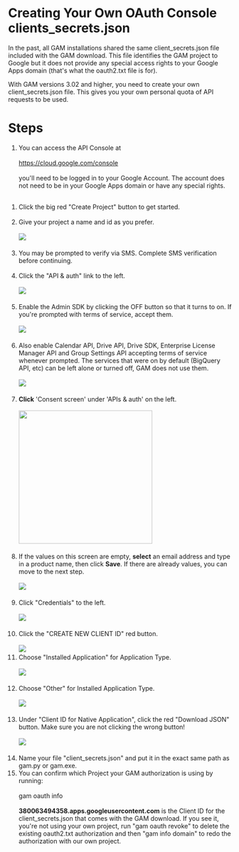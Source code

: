 # Creating Your Own OAuth Console clients\_secrets.json
In the past, all GAM installations shared the same client\_secrets.json file included with the GAM download. This file identifies the GAM project to Google but it does not provide any special access rights to your Google Apps domain (that's what the oauth2.txt file is for).

With GAM versions 3.02 and higher, you need to create your own client\_secrets.json file. This gives you your own personal quota of API requests to be used.

# Steps

  1. You can access the API Console at<br><br><a href='https://cloud.google.com/console'>https://cloud.google.com/console</a><br><br>you'll need to be logged in to your Google Account. The account does not need to be in your Google Apps domain or have any special rights.<br><br>
<ol><li>Click the big red "Create Project" button to get started.<br><br>
</li><li>Give your project a name and id as you prefer.<br><br><img src='https://www.googledrive.com/host/0B8mlDZR33yTdcm12SGNnd3MzeDA/2014-01-31_1223.png'><br><br>
</li><li>You may be prompted to verify via SMS. Complete SMS verification before continuing.<br><br>
</li><li>Click the "API & auth" link to the left.<br><br><img src='https://www.googledrive.com/host/0B8mlDZR33yTdcm12SGNnd3MzeDA/2014-01-31_1227.png'><br><br>
</li><li>Enable the Admin SDK by clicking the OFF button so that it turns to on. If you're prompted with terms of service, accept them.<br><br><img src='https://www.googledrive.com/host/0B8mlDZR33yTdcm12SGNnd3MzeDA/2014-01-31_1228.png'><br><br>
</li><li>Also enable Calendar API, Drive API, Drive SDK, Enterprise License Manager API and Group Settings API accepting terms of service whenever prompted. The services that were on by default (BigQuery API, etc) can be left alone or turned off, GAM does not use them.<br><br><img src='https://www.googledrive.com/host/0B8mlDZR33yTdcm12SGNnd3MzeDA/2014-01-31_1231.png'><br><br>
</li><li><b>Click</b> 'Consent screen' under 'APIs & auth' on the left.<br><br><img src='https://dl.dropboxusercontent.com/u/5024956/Screen%20Shot%202014-10-07%20at%204.03.30%20PM.png' height='300'><br><br>
</li><li>If the values on this screen are empty, <b>select</b> an email address and type in a product name, then click <b>Save</b>. If there are already values, you can move to the next step.<br><br><img src='https://dl.dropboxusercontent.com/u/5024956/Screen%20Shot%202014-10-07%20at%204.03.44%20PM.png'><br><br>
</li><li>Click "Credentials" to the left.<br><br><img src='https://www.googledrive.com/host/0B8mlDZR33yTdcm12SGNnd3MzeDA/2014-01-31_1231_001.png'><br><br>
</li><li>Click the "CREATE NEW CLIENT ID" red button.<br><br><img src='https://www.googledrive.com/host/0B8mlDZR33yTdcm12SGNnd3MzeDA/2014-01-31_1231_002.png'>
</li><li>Choose "Installed Application" for Application Type.<br><br><img src='https://www.googledrive.com/host/0B8mlDZR33yTdcm12SGNnd3MzeDA/2014-01-31_1232_001.png'><br><br>
</li><li>Choose "Other" for Installed Application Type.<br><br><img src='https://www.googledrive.com/host/0B8mlDZR33yTdcm12SGNnd3MzeDA/2014-01-31_1233.png'><br><br>
</li><li>Under "Client ID for Native Application", click the red "Download JSON" button. Make sure you are not clicking the wrong button!<br><br><img src='https://www.googledrive.com/host/0B8mlDZR33yTdcm12SGNnd3MzeDA/2014-01-31_1234.png'><br><br>
</li><li>Name your file "client_secrets.json" and put it in the exact same path as gam.py or gam.exe.<br>
</li><li>You can confirm which Project your GAM authorization is using by running:<br><br>gam oauth info<br><br><b>380063494358.apps.googleusercontent.com</b> is the Client ID for the client_secrets.json that comes with the GAM download. If you see it, you're not using your own project, run "gam oauth revoke" to delete the existing oauth2.txt authorization and then "gam info domain" to redo the authorization with our own project.